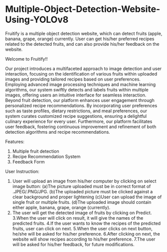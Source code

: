 # Multiple-Object-Detection-Website-Using-YOLOv8
Fruitify is a multiple object detection website, which can detect fruits (apple, banana, grape, orange) currently. User can get his/her preferred recipes related to the detected fruits, and can also provide his/her feedback on the website.

Welcome to Fruitify!!

Our project introduces a multifaceted approach to image detection and user interaction,
focusing on the identification of various fruits within uploaded images and providing
tailored recipes based on user preferences. Employing advanced image processing
techniques and machine learning algorithms, our system swiftly detects and labels fruits
within multiple images, offering users an intuitive interface for seamless interaction. Beyond
fruit detection, our platform enhances user engagement through personalized recipe
recommendations. By incorporating user preferences such as taste profiles, dietary
restrictions, and meal preferences, our system curates customized recipe suggestions,
ensuring a delightful culinary experience for every user. Furthermore, our platform
facilitates user feedback, fostering continuous improvement and refinement of both
detection algorithms and recipe recommendations.

Features:
1. Multiple fruit detection
2. Recipe Recommendation System
3. Feedback Form

User Instruction:

1. User will upload an image from his/her computer by clicking on select image button:
  (a)The picture uploaded must be in correct format of .JPEG/.PNG/JPG.
  (b)The uploaded picture must be clicked against a clear background and proper lightening
  (c)User can upload the image of single fruit or multiple fruits.
  (d)The uploaded image should contain either apple, banana, grape, orange (currently).
2. The user will get the detected image of fruits by clicking on Predict.
3.When the user will click on result, it will give the names of the predicted fruits.
4.If the user wants to know the recipes of the predicted fruits, user can click on next.
5.When the user clicks on next button, he/she will be asked for his/her preference.
6.After clicking on next, the website will show recipes according to his/her preference.
7.The user will be asked for his/her feedback, for future modifications.
